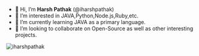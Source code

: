 
- 👋 Hi, I’m **Harsh Pathak** (@iharshpathak)
- 👀 I’m interested in JAVA,Python,Node.js,Ruby,etc.
- 🌱 I’m currently learning JAVA as a primary language.
- 💞️ I’m looking to collaborate on Open-Source as well as other interesting projects.
<!--📫 How to reach me (just ping me via a message)-->
<!---
iharshpathak/iharshpathak is a ✨ special ✨ repository because its `README.md` (this file) appears on your GitHub profile.
You can click the Preview link to take a look at your changes.
--->
![iharshpathak](https://user-images.githubusercontent.com/83153262/115984460-c90a4a80-a5c4-11eb-888c-25faeb3542fa.gif)
